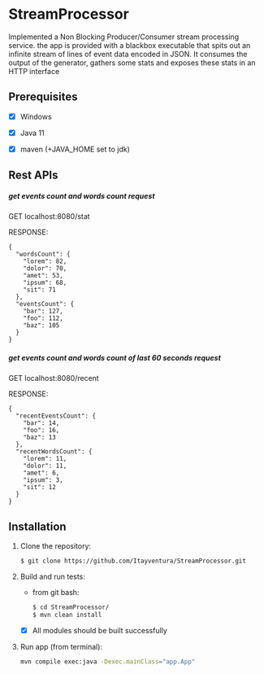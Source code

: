 # StreamProcessor
Implemented a Non Blocking Producer/Consumer stream processing service.
the app is provided with a blackbox executable that spits out an infinite stream of lines of event data encoded in JSON.
It consumes the output of the generator, gathers some stats and exposes these stats in an HTTP interface
## Prerequisites
 - [x] Windows
 
 - [x] Java 11

 - [x] maven (+JAVA_HOME set to jdk)
 
## Rest APIs

##### get events count and words count request
GET localhost:8080/stat

RESPONSE:

```
{
  "wordsCount": {
    "lorem": 82,
    "dolor": 70,
    "amet": 53,
    "ipsum": 68,
    "sit": 71
  },
  "eventsCount": {
    "bar": 127,
    "foo": 112,
    "baz": 105
  }
}
```
##### get events count and words count of last 60 seconds request
GET localhost:8080/recent

RESPONSE:
```
{
  "recentEventsCount": {
    "bar": 14,
    "foo": 16,
    "baz": 13
  },
  "recentWordsCount": {
    "lorem": 11,
    "dolor": 11,
    "amet": 6,
    "ipsum": 3,
    "sit": 12
  }
}
```

## Installation
1. Clone the repository:

    ```sh
    $ git clone https://github.com/Itayventura/StreamProcessor.git
    ```
   
2. Build and run tests:
    - from git bash:
        ```sh
        $ cd StreamProcessor/
        $ mvn clean install
        ```
     
    - [x] All modules should be built successfully

3. Run app (from terminal):
    ```sh
    mvn compile exec:java -Dexec.mainClass="app.App"
    ```


